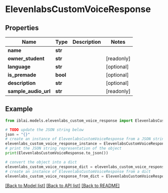# ElevenlabsCustomVoiceResponse


## Properties

Name | Type | Description | Notes
------------ | ------------- | ------------- | -------------
**name** | **str** |  | 
**owner_student** | **str** |  | [readonly] 
**language** | **str** |  | [optional] 
**is_premade** | **bool** |  | [optional] 
**description** | **str** |  | [optional] 
**sample_audio_url** | **str** |  | [readonly] 

## Example

```python
from iblai.models.elevenlabs_custom_voice_response import ElevenlabsCustomVoiceResponse

# TODO update the JSON string below
json = "{}"
# create an instance of ElevenlabsCustomVoiceResponse from a JSON string
elevenlabs_custom_voice_response_instance = ElevenlabsCustomVoiceResponse.from_json(json)
# print the JSON string representation of the object
print(ElevenlabsCustomVoiceResponse.to_json())

# convert the object into a dict
elevenlabs_custom_voice_response_dict = elevenlabs_custom_voice_response_instance.to_dict()
# create an instance of ElevenlabsCustomVoiceResponse from a dict
elevenlabs_custom_voice_response_from_dict = ElevenlabsCustomVoiceResponse.from_dict(elevenlabs_custom_voice_response_dict)
```
[[Back to Model list]](../README.md#documentation-for-models) [[Back to API list]](../README.md#documentation-for-api-endpoints) [[Back to README]](../README.md)


